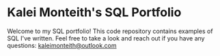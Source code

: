 # Kalei Monteith's SQL Portfolio 
Welcome to my SQL portfolio! This code repository contains examples of SQL I've written. Feel free to take a look and reach out if you have any questions: kaleimonteith@outlook.com
